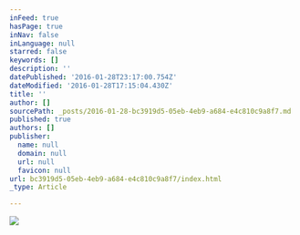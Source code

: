 ```yaml
---
inFeed: true
hasPage: true
inNav: false
inLanguage: null
starred: false
keywords: []
description: ''
datePublished: '2016-01-28T23:17:00.754Z'
dateModified: '2016-01-28T17:15:04.430Z'
title: ''
author: []
sourcePath: _posts/2016-01-28-bc3919d5-05eb-4eb9-a684-e4c810c9a8f7.md
published: true
authors: []
publisher:
  name: null
  domain: null
  url: null
  favicon: null
url: bc3919d5-05eb-4eb9-a684-e4c810c9a8f7/index.html
_type: Article

---
```

![](https://s3-us-west-2.amazonaws.com/the-grid-img/p/d0fc9b0ae1e4c9ede63040cc75cf95fb6f382259.jpg)